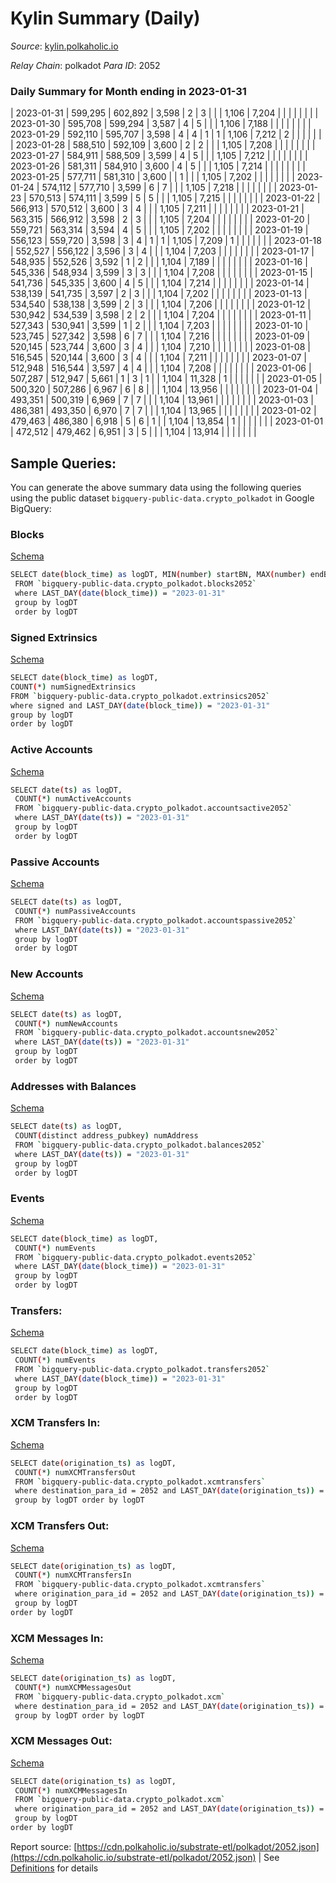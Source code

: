 # Kylin Summary (Daily)

_Source_: [kylin.polkaholic.io](https://kylin.polkaholic.io)

*Relay Chain*: polkadot
*Para ID*: 2052



### Daily Summary for Month ending in 2023-01-31


| 2023-01-31 | 599,295 | 602,892 | 3,598 | 2 | 3 |  |  | 1,106 | 7,204 |   |   |   |  |  |  |
| 2023-01-30 | 595,708 | 599,294 | 3,587 | 4 | 5 |  |  | 1,106 | 7,188 |   |   |   |  |  |  |
| 2023-01-29 | 592,110 | 595,707 | 3,598 | 4 | 4 | 1 | 1 | 1,106 | 7,212 | 2  |   |   |  |  |  |
| 2023-01-28 | 588,510 | 592,109 | 3,600 | 2 | 2 |  |  | 1,105 | 7,208 |   |   |   |  |  |  |
| 2023-01-27 | 584,911 | 588,509 | 3,599 | 4 | 5 |  |  | 1,105 | 7,212 |   |   |   |  |  |  |
| 2023-01-26 | 581,311 | 584,910 | 3,600 | 4 | 5 |  |  | 1,105 | 7,214 |   |   |   |  |  |  |
| 2023-01-25 | 577,711 | 581,310 | 3,600 |  | 1 |  |  | 1,105 | 7,202 |   |   |   |  |  |  |
| 2023-01-24 | 574,112 | 577,710 | 3,599 | 6 | 7 |  |  | 1,105 | 7,218 |   |   |   |  |  |  |
| 2023-01-23 | 570,513 | 574,111 | 3,599 | 5 | 5 |  |  | 1,105 | 7,215 |   |   |   |  |  |  |
| 2023-01-22 | 566,913 | 570,512 | 3,600 | 3 | 4 |  |  | 1,105 | 7,211 |   |   |   |  |  |  |
| 2023-01-21 | 563,315 | 566,912 | 3,598 | 2 | 3 |  |  | 1,105 | 7,204 |   |   |   |  |  |  |
| 2023-01-20 | 559,721 | 563,314 | 3,594 | 4 | 5 |  |  | 1,105 | 7,202 |   |   |   |  |  |  |
| 2023-01-19 | 556,123 | 559,720 | 3,598 | 3 | 4 | 1 | 1 | 1,105 | 7,209 | 1  |   |   |  |  |  |
| 2023-01-18 | 552,527 | 556,122 | 3,596 | 3 | 4 |  |  | 1,104 | 7,203 |   |   |   |  |  |  |
| 2023-01-17 | 548,935 | 552,526 | 3,592 | 1 | 2 |  |  | 1,104 | 7,189 |   |   |   |  |  |  |
| 2023-01-16 | 545,336 | 548,934 | 3,599 | 3 | 3 |  |  | 1,104 | 7,208 |   |   |   |  |  |  |
| 2023-01-15 | 541,736 | 545,335 | 3,600 | 4 | 5 |  |  | 1,104 | 7,214 |   |   |   |  |  |  |
| 2023-01-14 | 538,139 | 541,735 | 3,597 | 2 | 3 |  |  | 1,104 | 7,202 |   |   |   |  |  |  |
| 2023-01-13 | 534,540 | 538,138 | 3,599 | 2 | 3 |  |  | 1,104 | 7,206 |   |   |   |  |  |  |
| 2023-01-12 | 530,942 | 534,539 | 3,598 | 2 | 2 |  |  | 1,104 | 7,204 |   |   |   |  |  |  |
| 2023-01-11 | 527,343 | 530,941 | 3,599 | 1 | 2 |  |  | 1,104 | 7,203 |   |   |   |  |  |  |
| 2023-01-10 | 523,745 | 527,342 | 3,598 | 6 | 7 |  |  | 1,104 | 7,216 |   |   |   |  |  |  |
| 2023-01-09 | 520,145 | 523,744 | 3,600 | 3 | 4 |  |  | 1,104 | 7,210 |   |   |   |  |  |  |
| 2023-01-08 | 516,545 | 520,144 | 3,600 | 3 | 4 |  |  | 1,104 | 7,211 |   |   |   |  |  |  |
| 2023-01-07 | 512,948 | 516,544 | 3,597 | 4 | 4 |  |  | 1,104 | 7,208 |   |   |   |  |  |  |
| 2023-01-06 | 507,287 | 512,947 | 5,661 | 1 | 3 | 1 |  | 1,104 | 11,328 | 1  |   |   |  |  |  |
| 2023-01-05 | 500,320 | 507,286 | 6,967 | 6 | 8 |  |  | 1,104 | 13,956 |   |   |   |  |  |  |
| 2023-01-04 | 493,351 | 500,319 | 6,969 | 7 | 7 |  |  | 1,104 | 13,961 |   |   |   |  |  |  |
| 2023-01-03 | 486,381 | 493,350 | 6,970 | 7 | 7 |  |  | 1,104 | 13,965 |   |   |   |  |  |  |
| 2023-01-02 | 479,463 | 486,380 | 6,918 | 5 | 6 | 1 |  | 1,104 | 13,854 | 1  |   |   |  |  |  |
| 2023-01-01 | 472,512 | 479,462 | 6,951 | 3 | 5 |  |  | 1,104 | 13,914 |   |   |   |  |  |  |

## Sample Queries:
You can generate the above summary data using the following queries using the public dataset `bigquery-public-data.crypto_polkadot` in Google BigQuery:


### Blocks 

[Schema](https://github.com/colorfulnotion/substrate-etl/blob/main/schema/blocks.json)

```bash
SELECT date(block_time) as logDT, MIN(number) startBN, MAX(number) endBN, COUNT(*) numBlocks 
 FROM `bigquery-public-data.crypto_polkadot.blocks2052`  
 where LAST_DAY(date(block_time)) = "2023-01-31" 
 group by logDT 
 order by logDT
```

### Signed Extrinsics 

[Schema](https://github.com/colorfulnotion/substrate-etl/blob/main/schema/extrinsics.json)

```bash
SELECT date(block_time) as logDT, 
COUNT(*) numSignedExtrinsics 
FROM `bigquery-public-data.crypto_polkadot.extrinsics2052`  
where signed and LAST_DAY(date(block_time)) = "2023-01-31" 
group by logDT 
order by logDT
```

### Active Accounts 

[Schema](https://github.com/colorfulnotion/substrate-etl/blob/main/schema/accountsactive.json)

```bash
SELECT date(ts) as logDT, 
 COUNT(*) numActiveAccounts 
 FROM `bigquery-public-data.crypto_polkadot.accountsactive2052` 
 where LAST_DAY(date(ts)) = "2023-01-31" 
 group by logDT 
 order by logDT
```

### Passive Accounts 

[Schema](https://github.com/colorfulnotion/substrate-etl/blob/main/schema/accountspassive.json)

```bash
SELECT date(ts) as logDT, 
 COUNT(*) numPassiveAccounts 
 FROM `bigquery-public-data.crypto_polkadot.accountspassive2052` 
 where LAST_DAY(date(ts)) = "2023-01-31" 
 group by logDT 
 order by logDT
```

### New Accounts 

[Schema](https://github.com/colorfulnotion/substrate-etl/blob/main/schema/accountsnew.json)

```bash
SELECT date(ts) as logDT, 
 COUNT(*) numNewAccounts 
 FROM `bigquery-public-data.crypto_polkadot.accountsnew2052` 
 where LAST_DAY(date(ts)) = "2023-01-31" 
 group by logDT
 order by logDT
```

### Addresses with Balances 

[Schema](https://github.com/colorfulnotion/substrate-etl/blob/main/schema/balances.json)

```bash
SELECT date(ts) as logDT,
 COUNT(distinct address_pubkey) numAddress 
 FROM `bigquery-public-data.crypto_polkadot.balances2052` 
 where LAST_DAY(date(ts)) = "2023-01-31" 
 group by logDT 
 order by logDT
```

### Events 

[Schema](https://github.com/colorfulnotion/substrate-etl/blob/main/schema/events.json)

```bash
SELECT date(block_time) as logDT, 
 COUNT(*) numEvents 
 FROM `bigquery-public-data.crypto_polkadot.events2052` 
 where LAST_DAY(date(block_time)) = "2023-01-31" 
 group by logDT 
 order by logDT
```

### Transfers:

[Schema](https://github.com/colorfulnotion/substrate-etl/blob/main/schema/transfers.json)

```bash
SELECT date(block_time) as logDT, 
 COUNT(*) numEvents 
 FROM `bigquery-public-data.crypto_polkadot.transfers2052` 
 where LAST_DAY(date(block_time)) = "2023-01-31" 
 group by logDT 
 order by logDT
```

### XCM Transfers In: 

[Schema](https://github.com/colorfulnotion/substrate-etl/blob/main/schema/xcmtransfers.json)

```bash
SELECT date(origination_ts) as logDT, 
 COUNT(*) numXCMTransfersOut 
 FROM `bigquery-public-data.crypto_polkadot.xcmtransfers` 
 where destination_para_id = 2052 and LAST_DAY(date(origination_ts)) = "2023-01-31" 
 group by logDT order by logDT
```

### XCM Transfers Out: 

[Schema](https://github.com/colorfulnotion/substrate-etl/blob/main/schema/xcmtransfers.json)

```bash
SELECT date(origination_ts) as logDT, 
 COUNT(*) numXCMTransfersIn 
 FROM `bigquery-public-data.crypto_polkadot.xcmtransfers` 
 where origination_para_id = 2052 and LAST_DAY(date(origination_ts)) = "2023-01-31" 
 group by logDT 
order by logDT
```

### XCM Messages In: 

[Schema](https://github.com/colorfulnotion/substrate-etl/blob/main/schema/xcm.json)

```bash
SELECT date(origination_ts) as logDT, 
 COUNT(*) numXCMMessagesOut 
 FROM `bigquery-public-data.crypto_polkadot.xcm` 
 where destination_para_id = 2052 and LAST_DAY(date(origination_ts)) = "2023-01-31" 
 group by logDT order by logDT
```

### XCM Messages Out: 

[Schema](https://github.com/colorfulnotion/substrate-etl/blob/main/schema/xcm.json)

```bash
SELECT date(origination_ts) as logDT, 
 COUNT(*) numXCMMessagesIn 
 FROM `bigquery-public-data.crypto_polkadot.xcm` 
 where origination_para_id = 2052 and LAST_DAY(date(origination_ts)) = "2023-01-31" 
 group by logDT 
order by logDT
```


Report source: [https://cdn.polkaholic.io/substrate-etl/polkadot/2052.json](https://cdn.polkaholic.io/substrate-etl/polkadot/2052.json) | See [Definitions](/DEFINITIONS.md) for details
